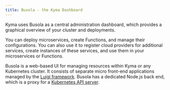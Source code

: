 ```yaml
---
title: Busola - the Kyma Dashboard
---
```


Kyma uses Busola as a central administration dashboard, which provides a graphical overview of your cluster and deployments.

You can deploy microservices, create Functions, and manage their configurations. You can also use it to register cloud providers for additional services, create instances of these services, and use them in your microservices or Functions.

Busola is a web-based UI for managing resources within Kyma or any Kubernetes cluster. It consists of separate micro front-end applications managed by the [Luigi framework](https://luigi-project.io/). Busola has a dedicated Node.js back end, which is a proxy for a [Kubernetes API server](https://kubernetes.io/docs/concepts/overview/components/#kube-apiserver).
